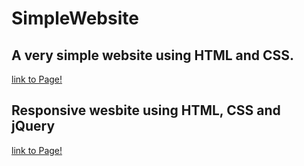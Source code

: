 # SimpleWebsite

## A very simple website using HTML and CSS.
[link to Page!](https://dash.generalassemb.ly/dineshvg/build-your-own-personal-website)

## Responsive wesbite using HTML, CSS and jQuery
[link to Page!](https://dash.generalassemb.ly/dineshvg/build-your-own-blog-theme)

